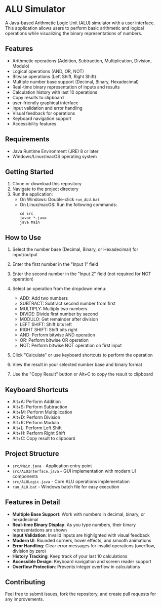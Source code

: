 # ALU Simulator

A Java-based Arithmetic Logic Unit (ALU) simulator with a user interface. This application allows users to perform basic arithmetic and logical operations while visualizing the binary representations of numbers.

## Features

- Arithmetic operations (Addition, Subtraction, Multiplication, Division, Modulo)
- Logical operations (AND, OR, NOT)
- Bitwise operations (Left Shift, Right Shift)
- Multiple number base support (Decimal, Binary, Hexadecimal)
- Real-time binary representation of inputs and results
- Calculation history with last 10 operations
- Copy results to clipboard
- user-friendly graphical interface
- Input validation and error handling
- Visual feedback for operations
- Keyboard navigation support
- Accessibility features

## Requirements

- Java Runtime Environment (JRE) 8 or later
- Windows/Linux/macOS operating system

## Getting Started

1. Clone or download this repository
2. Navigate to the project directory
3. Run the application:
   - On Windows: Double-click `run_ALU.bat`
   - On Linux/macOS: Run the following commands:
     ```
     cd src
     javac *.java
     java Main
     ```

## How to Use

1. Select the number base (Decimal, Binary, or Hexadecimal) for input/output
2. Enter the first number in the "Input 1" field
3. Enter the second number in the "Input 2" field (not required for NOT operation)
4. Select an operation from the dropdown menu:
   - ADD: Add two numbers
   - SUBTRACT: Subtract second number from first
   - MULTIPLY: Multiply two numbers
   - DIVIDE: Divide first number by second
   - MODULO: Get remainder after division
   - LEFT SHIFT: Shift bits left
   - RIGHT SHIFT: Shift bits right
   - AND: Perform bitwise AND operation
   - OR: Perform bitwise OR operation
   - NOT: Perform bitwise NOT operation on first input

5. Click "Calculate" or use keyboard shortcuts to perform the operation
6. View the result in your selected number base and binary format
7. Use the "Copy Result" button or Alt+C to copy the result to clipboard

## Keyboard Shortcuts

- Alt+A: Perform Addition
- Alt+S: Perform Subtraction
- Alt+M: Perform Multiplication
- Alt+D: Perform Division
- Alt+R: Perform Modulo
- Alt+L: Perform Left Shift
- Alt+H: Perform Right Shift
- Alt+C: Copy result to clipboard

## Project Structure

- `src/Main.java` - Application entry point
- `src/ALUInterface.java` - GUI implementation with modern UI components
- `src/ALULogic.java` - Core ALU operations implementation
- `run_ALU.bat` - Windows batch file for easy execution

## Features in Detail

- **Multiple Base Support**: Work with numbers in decimal, binary, or hexadecimal
- **Real-time Binary Display**: As you type numbers, their binary representations are shown
- **Input Validation**: Invalid inputs are highlighted with visual feedback
- **Modern UI**: Rounded corners, hover effects, and smooth animations
- **Error Handling**: Clear error messages for invalid operations (overflow, division by zero)
- **History Tracking**: Keep track of your last 10 calculations
- **Accessible Design**: Keyboard navigation and screen reader support
- **Overflow Protection**: Prevents integer overflow in calculations

## Contributing

Feel free to submit issues, fork the repository, and create pull requests for any improvements.